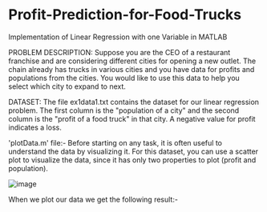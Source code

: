 # Profit-Prediction-for-Food-Trucks
Implementation of Linear Regression with one Variable in MATLAB

PROBLEM DESCRIPTION:
Suppose you are the CEO of a restaurant franchise and are considering different cities for opening a new
outlet. The chain already has trucks in various cities and you have data for
profits and populations from the cities.
You would like to use this data to help you select which city to expand
to next.

DATASET:
The file ex1data1.txt contains the dataset for our linear regression problem. The first column is the "population of a city" and the second column is
the "profit of a food truck" in that city. A negative value for profit indicates a loss.

'plotData.m' file:-
Before starting on any task, it is often useful to understand the data by visualizing it. For this dataset, you can use a scatter plot to visualize the
data, since it has only two properties to plot (profit and population).

![image](https://user-images.githubusercontent.com/68648171/122887028-1b19e300-d35e-11eb-8634-1db4465564b3.png)


When we plot our data we get the following result:-


